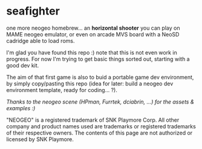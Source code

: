 # seafighter
one more neogeo homebrew... an **horizontal shooter** you can play on MAME neogeo emulator, or even on arcade MVS board with a NeoSD cadridge able to load roms.

I'm glad you have found this repo :) note that this is not even work in progress.
For now I'm trying to get basic things sorted out, starting with a good dev kit.

The aim of that first game is also to buid a portable game dev environment, by simply copy/pasting this repo (idea for later: build a neogeo dev environment template, ready for coding... ?).

*Thanks to the neogeo scene (HPman, Furrtek, dciabrin, ...) for the assets & examples :)*

"NEOGEO" is a registered trademark of SNK Playmore Corp. All other company and product names used are trademarks or registered trademarks of their respective owners.
The contents of this page are not authorized or licensed by SNK Playmore.
